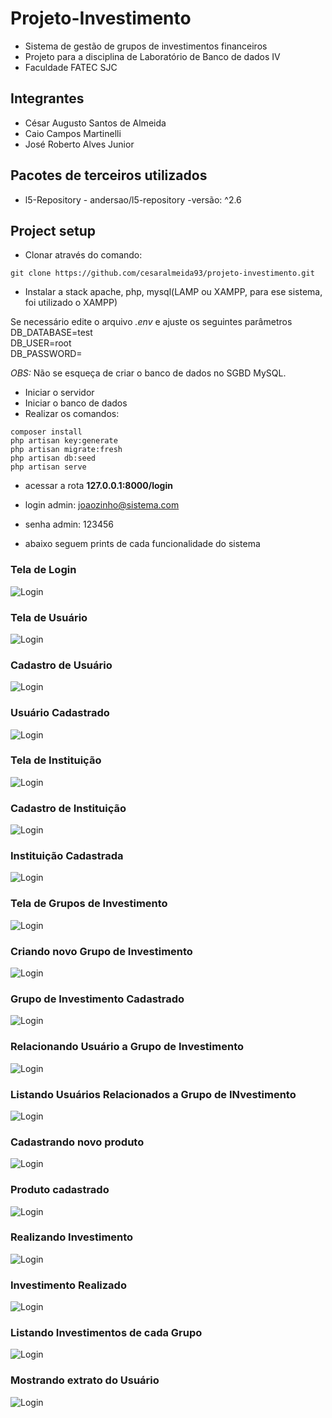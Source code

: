 # Projeto-Investimento
- Sistema de gestão de grupos de investimentos financeiros
- Projeto para a disciplina de Laboratório de Banco de dados IV
- Faculdade FATEC SJC

## Integrantes
- César Augusto Santos de Almeida
- Caio Campos Martinelli
- José Roberto Alves Junior

## Pacotes de terceiros utilizados
- l5-Repository - andersao/l5-repository -versão: ^2.6

## Project setup
- Clonar através do comando:

```
git clone https://github.com/cesaralmeida93/projeto-investimento.git
```

- Instalar a stack apache, php, mysql(LAMP ou XAMPP, para ese sistema, foi utilizado o XAMPP)

Se necessário edite o arquivo *.env* e ajuste os seguintes parâmetros  
DB_DATABASE=test  
DB_USER=root  
DB_PASSWORD=  

*OBS:* Não se esqueça de criar o banco de dados no SGBD MySQL.

- Iniciar o servidor
- Iniciar o banco de dados
- Realizar os comandos:

```
composer install
php artisan key:generate
php artisan migrate:fresh
php artisan db:seed
php artisan serve
```

- acessar a rota **127.0.0.1:8000/login**

- login admin: joaozinho@sistema.com
- senha admin: 123456

- abaixo seguem prints de cada funcionalidade do sistema

### Tela de Login
![Login](bd4-1.png)

### Tela de Usuário
![Login](bd4-2.png)

### Cadastro de Usuário
![Login](bd4-3.png)

### Usuário Cadastrado
![Login](bd4-4.png)

### Tela de Instituição
![Login](bd4-5.png)

### Cadastro de Instituição
![Login](bd4-6.png)

### Instituição Cadastrada
![Login](bd4-7.png)

### Tela de Grupos de Investimento
![Login](bd4-8.png)

### Criando novo Grupo de Investimento
![Login](bd4-9.png)

### Grupo de Investimento Cadastrado
![Login](bd4-10.png)

### Relacionando Usuário a Grupo de Investimento
![Login](bd4-11.png)

### Listando Usuários Relacionados a Grupo de INvestimento
![Login](bd4-12.png)

### Cadastrando novo produto
![Login](bd4-13.png)

### Produto cadastrado
![Login](bd4-14.png)

### Realizando Investimento
![Login](bd4-15.png)

### Investimento Realizado
![Login](bd4-16.png)

### Listando Investimentos de cada Grupo
![Login](bd4-17.png)

### Mostrando extrato do Usuário
![Login](bd4-18.png)
